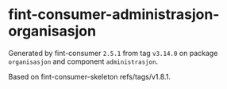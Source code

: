 # fint-consumer-administrasjon-organisasjon

Generated by fint-consumer `2.5.1` from tag `v3.14.0` on package `organisasjon` and component `administrasjon`.

Based on fint-consumer-skeleton refs/tags/v1.8.1.
